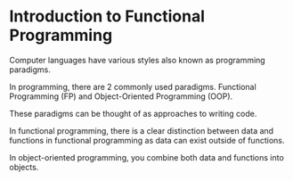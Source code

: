 # Introduction to Functional Programming

Computer languages have various styles also known as programming paradigms.

In programming, there are 2 commonly used paradigms. Functional Programming (FP) and Object-Oriented Programming (OOP).

These paradigms can be thought of as approaches to writing code. 


In functional programming, there is a clear distinction between data and functions in functional programming as data can exist outside of functions.

In object-oriented programming, you combine both data and functions into objects.

